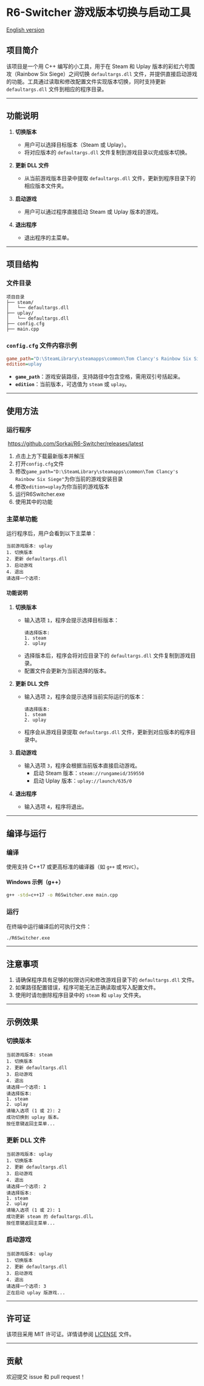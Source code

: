 # R6-Switcher 游戏版本切换与启动工具

[English version](README.en-US.md)

## 项目简介
该项目是一个用 C++ 编写的小工具，用于在 Steam 和 Uplay 版本的彩虹六号围攻（Rainbow Six Siege）之间切换 `defaultargs.dll` 文件，并提供直接启动游戏的功能。工具通过读取和修改配置文件实现版本切换，同时支持更新 `defaultargs.dll` 文件到相应的程序目录。

---

## 功能说明

1. **切换版本**
   - 用户可以选择目标版本（Steam 或 Uplay）。
   - 将对应版本的 `defaultargs.dll` 文件复制到游戏目录以完成版本切换。

2. **更新 DLL 文件**
   - 从当前游戏版本目录中提取 `defaultargs.dll` 文件，更新到程序目录下的相应版本文件夹。

3. **启动游戏**
   - 用户可以通过程序直接启动 Steam 或 Uplay 版本的游戏。

4. **退出程序**
   - 退出程序的主菜单。

---

## 项目结构

### 文件目录
```
项目目录
├── steam/
│   └── defaultargs.dll
├── uplay/
│   └── defaultargs.dll
├── config.cfg
├── main.cpp
```

### `config.cfg` 文件内容示例
```cfg
game_path="D:\SteamLibrary\steamapps\common\Tom Clancy's Rainbow Six Siege"
edition=uplay
```
- **`game_path`**：游戏安装路径，支持路径中包含空格，需用双引号括起来。
- **`edition`**：当前版本，可选值为 `steam` 或 `uplay`。

---

## 使用方法

### 运行程序

​	https://github.com/Sorkai/R6-Switcher/releases/latest

1. 点击上方下载最新版本并解压
2. 打开`config.cfg`文件
3. 修改`game_path="D:\SteamLibrary\steamapps\common\Tom Clancy's Rainbow Six Siege"`为你当前的游戏安装目录
4. 修改`edition=uplay`为你当前的游戏版本
5. 运行R6Switcher.exe
6. 使用其中的功能

### 主菜单功能
运行程序后，用户会看到以下主菜单：

```
当前游戏版本: uplay
1. 切换版本
2. 更新 defaultargs.dll
3. 启动游戏
4. 退出
请选择一个选项:
```

#### 功能说明
1. **切换版本**
   - 输入选项 `1`，程序会提示选择目标版本：
     ```
     请选择版本:
     1. steam
     2. uplay
     ```
   - 选择版本后，程序会将对应目录下的 `defaultargs.dll` 文件复制到游戏目录。
   - 配置文件会更新为当前选择的版本。

2. **更新 DLL 文件**
   - 输入选项 `2`，程序会提示选择当前实际运行的版本：
     ```
     请选择版本:
     1. steam
     2. uplay
     ```
   - 程序会从游戏目录提取 `defaultargs.dll` 文件，更新到对应版本的程序目录中。

3. **启动游戏**
   - 输入选项 `3`，程序会根据当前版本直接启动游戏。
     - 启动 Steam 版本：`steam://rungameid/359550`
     - 启动 Uplay 版本：`uplay://launch/635/0`

4. **退出程序**
   - 输入选项 `4`，程序将退出。

---

## 编译与运行

### 编译
使用支持 C++17 或更高标准的编译器（如 `g++` 或 `MSVC`）。

#### Windows 示例（g++）
```bash
g++ -std=c++17 -o R6Switcher.exe main.cpp
```

### 运行
在终端中运行编译后的可执行文件：
```bash
./R6Switcher.exe
```

---

## 注意事项
1. 请确保程序具有足够的权限访问和修改游戏目录下的 `defaultargs.dll` 文件。
2. 如果路径配置错误，程序可能无法正确读取或写入配置文件。
3. 使用时请勿删除程序目录中的 `steam` 和 `uplay` 文件夹。

---

## 示例效果
### 切换版本
```
当前游戏版本: steam
1. 切换版本
2. 更新 defaultargs.dll
3. 启动游戏
4. 退出
请选择一个选项: 1
请选择版本:
1. steam
2. uplay
请输入选项 (1 或 2): 2
成功切换到 uplay 版本。
按任意键返回主菜单...
```

### 更新 DLL 文件
```
当前游戏版本: uplay
1. 切换版本
2. 更新 defaultargs.dll
3. 启动游戏
4. 退出
请选择一个选项: 2
请选择版本:
1. steam
2. uplay
请输入选项 (1 或 2): 1
成功更新 steam 的 defaultargs.dll。
按任意键返回主菜单...
```

### 启动游戏
```
当前游戏版本: uplay
1. 切换版本
2. 更新 defaultargs.dll
3. 启动游戏
4. 退出
请选择一个选项: 3
正在启动 uplay 版游戏...
```

---

## 许可证
该项目采用 MIT 许可证。详情请参阅 [LICENSE](LICENSE) 文件。

---

## 贡献
欢迎提交 issue 和 pull request！

